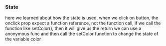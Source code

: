 ### State
here we learned about how the state is used, when we click on button, the onclick prop expect a function reference, not the function call, if we call the function like setColor(), then it will give us the return 
we can use a anonymous func and then call the setColor function to change the state of the variable color
